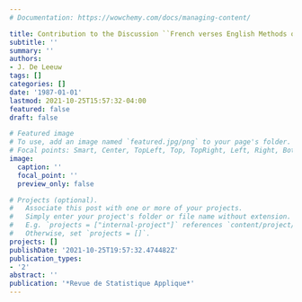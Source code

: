 ```yaml
---
# Documentation: https://wowchemy.com/docs/managing-content/

title: Contribution to the Discussion ``French verses English Methods of Data Analysis''
subtitle: ''
summary: ''
authors:
- J. De Leeuw
tags: []
categories: []
date: '1987-01-01'
lastmod: 2021-10-25T15:57:32-04:00
featured: false
draft: false

# Featured image
# To use, add an image named `featured.jpg/png` to your page's folder.
# Focal points: Smart, Center, TopLeft, Top, TopRight, Left, Right, BottomLeft, Bottom, BottomRight.
image:
  caption: ''
  focal_point: ''
  preview_only: false

# Projects (optional).
#   Associate this post with one or more of your projects.
#   Simply enter your project's folder or file name without extension.
#   E.g. `projects = ["internal-project"]` references `content/project/deep-learning/index.md`.
#   Otherwise, set `projects = []`.
projects: []
publishDate: '2021-10-25T19:57:32.474482Z'
publication_types:
- '2'
abstract: ''
publication: '*Revue de Statistique Applique*'
---
```

